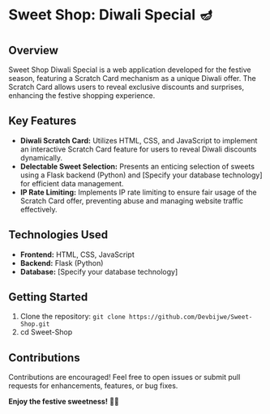 # Sweet Shop: Diwali Special 🪔

## Overview
Sweet Shop Diwali Special is a web application developed for the festive season, featuring a Scratch Card mechanism as a unique Diwali offer. The Scratch Card allows users to reveal exclusive discounts and surprises, enhancing the festive shopping experience.

## Key Features
- **Diwali Scratch Card:** Utilizes HTML, CSS, and JavaScript to implement an interactive Scratch Card feature for users to reveal Diwali discounts dynamically.
- **Delectable Sweet Selection:** Presents an enticing selection of sweets using a Flask backend (Python) and [Specify your database technology] for efficient data management.
- **IP Rate Limiting:** Implements IP rate limiting to ensure fair usage of the Scratch Card offer, preventing abuse and managing website traffic effectively.

## Technologies Used
- **Frontend:** HTML, CSS, JavaScript
- **Backend:** Flask (Python)
- **Database:** [Specify your database technology]

## Getting Started
1. Clone the repository: `git clone https://github.com/Devbijwe/Sweet-Shop.git`
2. cd Sweet-Shop

## Contributions
Contributions are encouraged! Feel free to open issues or submit pull requests for enhancements, features, or bug fixes.

**Enjoy the festive sweetness!** 🍬✨
